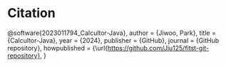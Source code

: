 # Citation
@software{2023011794_Calcultor-Java},
  author = {Jiwoo, Park},
  title = {Calcultor-Java},
  year = {2024},
  publisher = {GitHub},
  journal = {GitHub repository},
  howpublished = {\url{https://github.com/Jiu125/fitst-git-repository},
}
